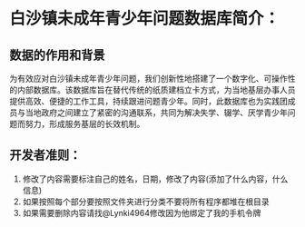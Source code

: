 # 白沙镇未成年青少年问题数据库简介：

## 数据的作用和背景
为有效应对白沙镇未成年青少年问题，我们创新性地搭建了一个数字化、可操作性的内部数据库。该数据库旨在替代传统的纸质建档立卡方式，为当地基层办事人员提供高效、便捷的工作工具，持续跟进问题青少年。同时，此数据库也为实践团成员与当地政府之间建立了紧密的沟通联系，共同为解决失学、辍学、厌学青少年问题而努力，形成服务基层的长效机制。

## 开发者准则：
1. 修改了内容需要标注自己的姓名，日期，修改了内容(添加了什么内容，什么信息)
2. 如果按照每个部分要按照文件夹进行分类不要将所有程序都堆在根目录
3. 如果需要删除内容请找@Lynki4964修改因为他绑定了我的手机令牌
